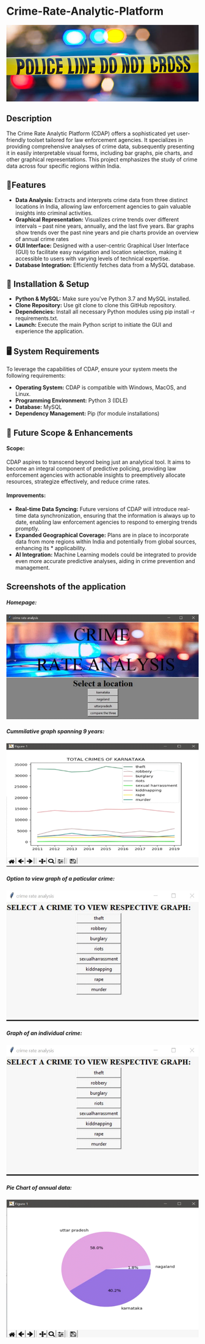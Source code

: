 # Crime-Rate-Analytic-Platform
<img src="https://github.com/DeeyaSingh/Crime-Rate-Analytic-Platform/blob/main/Screenshots/hero-img.png" alt="The homepage" height="200" width="100%">


## Description
The Crime Rate Analytic Platform (CDAP) offers a sophisticated yet user-friendly toolset tailored for law enforcement agencies. It specializes in providing comprehensive analyses of crime data, subsequently presenting it in easily interpretable visual forms, including bar graphs, pie charts, and other graphical representations. This project emphasizes the study of crime data across four specific regions within India.

## 🚀Features
* **Data Analysis:** Extracts and interprets crime data from three distinct locations in India, allowing law enforcement agencies to gain valuable insights into criminal activities.
* **Graphical Representation:** Visualizes crime trends over different intervals – past nine years, annually, and the last five years. Bar graphs show trends over the past nine years and pie charts provide an overview of annual crime rates
* **GUI Interface:** Designed with a user-centric Graphical User Interface (GUI) to facilitate easy navigation and location selection, making it accessible to users with varying levels of technical expertise.
* **Database Integration:** Efficiently fetches data from a MySQL database.

## 🔧 Installation & Setup
* **Python & MySQL:** Make sure you've Python 3.7 and MySQL installed.
* **Clone Repository:** Use git clone to clone this GitHub repository.
* **Dependencies:** Install all necessary Python modules using pip install -r requirements.txt.
* **Launch:** Execute the main Python script to initiate the GUI and experience the application.

## 🖥️ System Requirements
To leverage the capabilities of CDAP, ensure your system meets the following requirements:
* **Operating System:** CDAP is compatible with Windows, MacOS, and Linux.
* **Programming Environment:** Python 3 (IDLE)
* **Database:** MySQL
* **Dependency Management:** Pip (for module installations)

## 🌌 Future Scope & Enhancements
#### Scope:
CDAP aspires to transcend beyond being just an analytical tool. It aims to become an integral component of predictive policing, providing law enforcement agencies with actionable insights to preemptively allocate resources, strategize effectively, and reduce crime rates.

#### Improvements:
* **Real-time Data Syncing:** Future versions of CDAP will introduce real-time data synchronization, ensuring that the information is always up to date, enabling law enforcement agencies to respond to emerging trends promptly.
* **Expanded Geographical Coverage:** Plans are in place to incorporate data from more regions within India and potentially from global sources, enhancing its * applicability.
* **AI Integration:** Machine Learning models could be integrated to provide even more accurate predictive analyses, aiding in crime prevention and management.

## Screenshots of the application
##### Homepage:
![The homepage](https://github.com/DeeyaSingh/Crime-Rate-Analytic-Platform/blob/main/Screenshots/Home-screen.png)
##### Cummilative graph spanning 9 years:
![Graph1](https://github.com/DeeyaSingh/Crime-Rate-Analytic-Platform/blob/main/Screenshots/Total-crimes.png)
##### Option to view graph of a paticular crime:
![individual graph option](https://github.com/DeeyaSingh/Crime-Rate-Analytic-Platform/blob/main/Screenshots/select-ind-crime.png)
##### Graph of an individual crime:
![individual graph](https://github.com/DeeyaSingh/Crime-Rate-Analytic-Platform/blob/main/Screenshots/select-ind-crime.png)
##### Pie Chart of annual data:
![Pie chart](https://github.com/DeeyaSingh/Crime-Rate-Analytic-Platform/blob/main/Screenshots/pie-chart.png)



